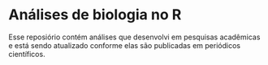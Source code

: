# Análises de biologia no R

Esse reposiório contém análises que desenvolvi em pesquisas acadêmicas e está sendo atualizado conforme elas são publicadas em periódicos científicos.

